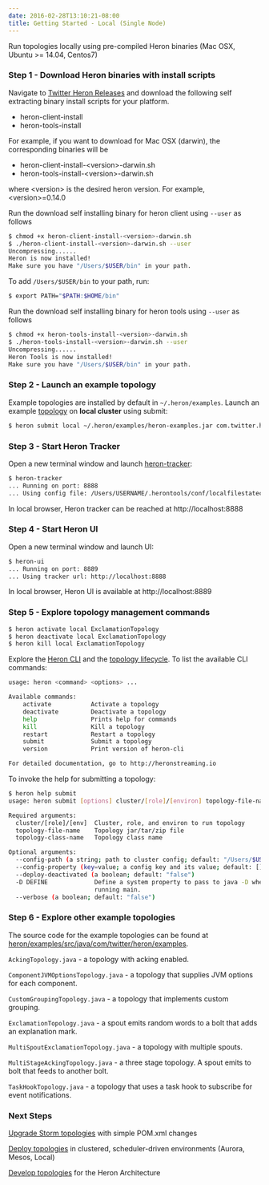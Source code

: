 ```yaml
---
date: 2016-02-28T13:10:21-08:00
title: Getting Started - Local (Single Node)
---
```


Run topologies locally using pre-compiled Heron binaries (Mac OSX, Ubuntu >= 14.04, Centos7)

### Step 1 - Download Heron binaries with install scripts

Navigate to [Twitter Heron Releases](https://github.com/twitter/heron/releases) and
download the following self extracting binary install scripts for your platform. 

* heron-client-install
* heron-tools-install

For example, if you want to download for Mac OSX (darwin), the 
corresponding binaries will be

* heron-client-install-\<version\>-darwin.sh
* heron-tools-install-\<version\>-darwin.sh

where \<version\> is the desired heron version. For example, \<version\>=0.14.0

Run the download self installing binary for heron client using ```--user``` as follows
```bash
$ chmod +x heron-client-install-<version>-darwin.sh
$ ./heron-client-install-<version>-darwin.sh --user
Uncompressing......
Heron is now installed!
Make sure you have "/Users/$USER/bin" in your path.
```
To add ```/Users/$USER/bin``` to your path, run:
```bash
$ export PATH="$PATH:$HOME/bin"
```

Run the download self installing binary for heron tools using ```--user``` as follows
```bash
$ chmod +x heron-tools-install-<version>-darwin.sh
$ ./heron-tools-install-<version>-darwin.sh --user
Uncompressing......
Heron Tools is now installed!
Make sure you have "/Users/$USER/bin" in your path.
```

### Step 2 - Launch an example topology

Example topologies are installed by default in ```~/.heron/examples```.  Launch an example [topology](../concepts/topologies) on **local cluster** using submit:

```bash
$ heron submit local ~/.heron/examples/heron-examples.jar com.twitter.heron.examples.ExclamationTopology ExclamationTopology
```

### Step 3 - Start Heron Tracker

Open a new terminal window and launch [heron-tracker](../operators/heron-tracker):
```bash
$ heron-tracker
... Running on port: 8888
... Using config file: /Users/USERNAME/.herontools/conf/localfilestateconf.yaml
```
In local browser, Heron tracker can be reached at http://localhost:8888


### Step 4 - Start Heron UI

Open a new terminal window and launch UI:
```bash
$ heron-ui
... Running on port: 8889
... Using tracker url: http://localhost:8888
```
In local browser, Heron UI is available at http://localhost:8889

### Step 5 - Explore topology management commands

```bash
$ heron activate local ExclamationTopology
$ heron deactivate local ExclamationTopology
$ heron kill local ExclamationTopology
```
Explore the [Heron CLI](../operators/heron-cli)
and the [topology lifecycle](../concepts/topologies#topology-lifecycle). To list the available CLI commands:
```bash
usage: heron <command> <options> ...

Available commands:
    activate           Activate a topology
    deactivate         Deactivate a topology
    help               Prints help for commands
    kill               Kill a topology
    restart            Restart a topology
    submit             Submit a topology
    version            Print version of heron-cli

For detailed documentation, go to http://heronstreaming.io
```

To invoke the help for submitting a topology:
```bash
$ heron help submit
usage: heron submit [options] cluster/[role]/[environ] topology-file-name topology-class-name [topology-args]

Required arguments:
  cluster/[role]/[env]  Cluster, role, and environ to run topology
  topology-file-name    Topology jar/tar/zip file
  topology-class-name   Topology class name

Optional arguments:
  --config-path (a string; path to cluster config; default: "/Users/$USER/.heron/conf")
  --config-property (key=value; a config key and its value; default: [])
  --deploy-deactivated (a boolean; default: "false")
  -D DEFINE             Define a system property to pass to java -D when
                        running main.
  --verbose (a boolean; default: "false")
```

### Step 6 - Explore other example topologies

The source code for the example topologies can be found at
[heron/examples/src/java/com/twitter/heron/examples](https://github.com/twitter/heron/tree/master/heron/examples/src/java/com/twitter/heron/examples).

```AckingTopology.java``` - a topology with acking enabled.

```ComponentJVMOptionsTopology.java``` - a topology that supplies JVM options for each component.

```CustomGroupingTopology.java``` - a topology that implements custom grouping. 

```ExclamationTopology.java``` - a spout emits random words to a bolt that adds an explanation mark.

```MultiSpoutExclamationTopology.java``` - a topology with multiple spouts.

```MultiStageAckingTopology.java``` - a three stage topology. A spout emits to bolt that feeds to another bolt. 

```TaskHookTopology.java``` - a topology that uses a task hook to subscribe for event notifications.

### Next Steps
[Upgrade Storm topologies](../upgrade-storm-to-heron) with simple POM.xml changes

[Deploy topologies](../operators/deployment) in clustered, scheduler-driven environments (Aurora, Mesos, Local)

[Develop topologies](../concepts/architecture) for the Heron Architecture

